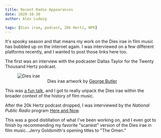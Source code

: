 ```yaml
---
title: Recent Radio Appearances
date: 2020-10-30
author: Alex Ludwig

tags: [Dies irae, podcast, 20k Hertz, NPR]
---
```


It's spooky season and that means my work on the Dies irae in film music has bubbled up on the internet again. I was interviewed on a few different platforms recently, and I wanted to post those links here too.

The first was an interview with the podcaster Dallas Taylor for the Twenty Thousand Hertz podcast. 

<figure>
<img src="/img/20K_DiesIrae_Artwork_Website.jpg" alt="Dies irae" title="Dies irae">
<center><figcaption>Dies irae artwork by <a href="https://www.instagram.com/georgeyb_design/">George Butler</figcaption></center>
</figure></a>

This was <a href="https://www.20k.org/episodes/diesirae">a fun talk</a>, and I got to really unpack the Dies irae within the broader context of the history of film music. 

After the 20k Hertz podcast dropped, I was interviewed by the _National Public Radio_ program 
<a href="https://www.wbur.org/hereandnow/2020/10/30/dies-irae-horror-movie-music">Here and Now</a>. 

This was a good distillation of what I've been working on, and I even got to finish by recommending my favorite "scariest" version of the Dies irae in film music...Jerry Goldsmith's opening titles to "The Omen."

